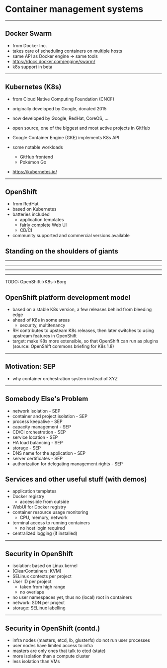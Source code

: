 # Container management systems

---

## Docker Swarm

- from Docker Inc.
- takes care of scheduling containers on multiple hosts
- same API as Docker engine -> same tools
- https://docs.docker.com/engine/swarm/
- k8s support in beta

---

## Kubernetes (K8s)

- from Cloud Native Computing Foundation (CNCF)
- originally developed by Google, donated 2015
- now developed by Google, RedHat, CoreOS, ...
- open source, one of the biggest and most active projects in
  GitHub  
- Google Container Engine (GKE) implements K8s API
- some notable workloads
  - GitHub frontend
  - Pokémon Go

- https://kubernetes.io/

---

## OpenShift

- from RedHat
- based on Kubernetes
- batteries included
    - application templates
    - fairly complete Web UI
    - CD/CI
- community supported and commercial versions available

## Standing on the shoulders of giants

---

<!-- .slide: data-background="img/openshift_logo.png" -->

---

<!-- .slide: data-background="img/kubernetes_logo.png" -->

---

<!-- .slide: data-background="img/picard_as_locutus.jpg" -->
<!-- (image source: Wikipedia, under fair use) -->

---

TODO: OpenShift->K8s->Borg

## OpenShift platform development model

- based on a stable K8s version, a few releases behind from bleeding edge
- ahead of K8s in some areas
  - security, multitenancy
- RH contributes to upsteam K8s releases, then
  later switches to using upstream features in OpenShift
- target: make K8s more extensible, so that
  OpenShift can run as plugins
  (source: OpenShift commons briefing for K8s 1.8)

---

## Motivation: SEP

- why container orchestration system instead of XYZ

---

## Somebody Else's Problem

- network isolation - SEP
- container and project isolation - SEP
- process keepalive - SEP
- capacity management - SEP
- CD/CI orchestration - SEP
- service location - SEP
- HA load balancing - SEP
- storage - SEP
- DNS name for the application - SEP
- server certificates - SEP
- authorization for delegating management rights - SEP

## Services and other useful stuff (with demos)

- application templates
- Docker registry
  - accessible from outside
- WebUI for Docker registry
- container resource usage monitoring
  - CPU, memory, network
- terminal access to running containers 
  - no host login required 
- centralized logging (if installed)

---

## Security in OpenShift

- isolation: based on Linux kernel
- (ClearContainers: KVM)
- SELinux contexts per project
- User ID per project
  - taken from high range
  - no overlaps
- no user namespaces yet, thus no (local) root in containers
- network: SDN per project
- storage: SELinux labelling

---

## Security in OpenShift (contd.)

- infra nodes (masters, etcd, lb, glusterfs) do not run user processes 
- user nodes have limited access to infra
- masters are only ones that talk to etcd (state)
- more isolation than a compute cluster
- less isolation than VMs
